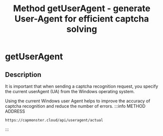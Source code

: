 ﻿---
sidebar_position: 4
sidebar_label: getUserAgent 
title: "Method getUserAgent - generate User-Agent for efficient captcha solving"
description: "Learn how to get User-Agent for captcha handling via Capmonster Cloud API. GetUserAgent method: description, sample requests and responses."
---

# getUserAgent

## Description

It is important that when sending a captcha recognition request, you specify the current userAgent (UA) from the Windows operating system.

Using the current Windows user Agent helps to improve the accuracy of captcha recognition and reduce the number of errors.
:::info METHOD ADDRESS
```http
https://capmonster.cloud/api/useragent/actual
```
:::